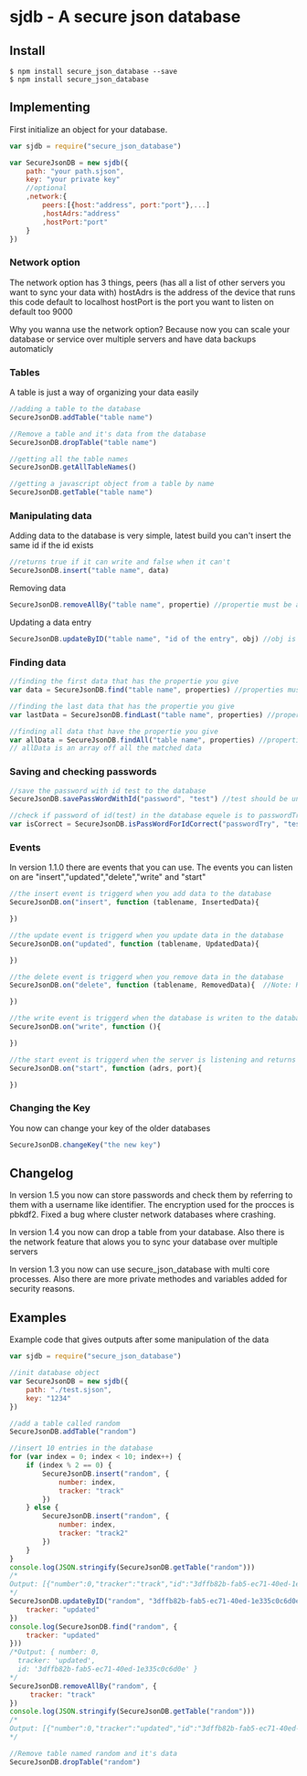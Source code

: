 # sjdb - A secure json database

## Install
```shell
$ npm install secure_json_database --save 
$ npm install secure_json_database
```

## Implementing
First initialize an object for your database.
```js
var sjdb = require("secure_json_database")

var SecureJsonDB = new sjdb({
    path: "your path.sjson",
    key: "your private key"
    //optional
    ,network:{
        peers:[{host:"address", port:"port"},...]
        ,hostAdrs:"address"
        ,hostPort:"port"
    }
})
```
### Network option
The network option has 3 things, peers (has all a list of other servers you want to sync your data with)
hostAdrs is the address of the device that runs this code default to localhost
hostPort is the port you want to listen on default too 9000

Why you wanna use the network option? Because now you can scale your database or service over multiple servers and have data backups automaticly

### Tables
A table is just a way of organizing your data easily

```js
//adding a table to the database
SecureJsonDB.addTable("table name")

//Remove a table and it's data from the database
SecureJsonDB.dropTable("table name")

//getting all the table names
SecureJsonDB.getAllTableNames()

//getting a javascript object from a table by name
SecureJsonDB.getTable("table name")
```

### Manipulating data
Adding data to the database is very simple, latest build you can't insert the same id if the id exists

```js
//returns true if it can write and false when it can't
SecureJsonDB.insert("table name", data)
```

Removing data

```js
SecureJsonDB.removeAllBy("table name", propertie) //propertie must be a object for example {id: "the id of a entry"}
```

Updating a data entry

```js
SecureJsonDB.updateByID("table name", "id of the entry", obj) //obj is an object with the uptedated data in it
```

### Finding data

```js
//finding the first data that has the propertie you give
var data = SecureJsonDB.find("table name", properties) //properties must be an object

//finding the last data that has the propertie you give
var lastData = SecureJsonDB.findLast("table name", properties) //properties must be an object

//finding all data that have the propertie you give
var allData = SecureJsonDB.findAll("table name", properties) //properties must be an object
// allData is an array off all the matched data
```

### Saving and checking passwords

```js
//save the password with id test to the database
SecureJsonDB.savePassWordWithId("password", "test") //test should be unique

//check if password of id(test) in the database equele is to passwordTry and return a boolean
var isCorrect = SecureJsonDB.isPassWordForIdCorrect("passwordTry", "test")
```

### Events

In version 1.1.0 there are events that you can use. The events you can listen on are "insert","updated","delete","write" and "start"

```js
//the insert event is triggerd when you add data to the database
SecureJsonDB.on("insert", function (tablename, InsertedData){

})

//the update event is triggerd when you update data in the database
SecureJsonDB.on("updated", function (tablename, UpdatedData){

})

//the delete event is triggerd when you remove data in the database
SecureJsonDB.on("delete", function (tablename, RemovedData){  //Note: RemovedData is an array of all entries that are removed 

})

//the write event is triggerd when the database is writen to the database file
SecureJsonDB.on("write", function (){

})

//the start event is triggerd when the server is listening and returns the address, port
SecureJsonDB.on("start", function (adrs, port){

})
```

### Changing the Key

You now can change your key of the older databases 

```js
SecureJsonDB.changeKey("the new key")
``` 

## Changelog

In version 1.5 you now can store passwords and check them by referring to them with a username 
like identifier. The encryption used for the procces is pbkdf2. Fixed a bug where cluster network
databases where crashing.

In version 1.4 you now can drop a table from your database. Also there is the network feature
that alows you to sync your database over multiple servers

In version 1.3 you now can use secure_json_database with multi core processes.
Also there are more private methodes and variables added for security reasons.

## Examples

Example code that gives outputs after some manipulation of the data
```js
var sjdb = require("secure_json_database")

//init database object
var SecureJsonDB = new sjdb({
    path: "./test.sjson",
    key: "1234"
})

//add a table called random
SecureJsonDB.addTable("random")

//insert 10 entries in the database 
for (var index = 0; index < 10; index++) {
    if (index % 2 == 0) {
        SecureJsonDB.insert("random", {
            number: index,
            tracker: "track"
        })
    } else {
        SecureJsonDB.insert("random", {
            number: index,
            tracker: "track2"
        })
    }
}
console.log(JSON.stringify(SecureJsonDB.getTable("random")))
/*
Output: [{"number":0,"tracker":"track","id":"3dffb82b-fab5-ec71-40ed-1e335c0c6d0e"},{"number":1,"tracker":"track2","id":"0c59b061-7fcc-5aaf-3404-b0f9e04bebb5"},{"number":2,"tracker":"track","id":"9b38aa89-0f86-b2a3-8e01-378555f0723b"},{"number":3,"tracker":"track2","id":"6f0ca13d-9fa6-7aa9-87e0-5bbe20bafaf5"},{"number":4,"tracker":"track","id":"8303240e-2b0e-af9e-f4d8-de9737794d3d"},{"number":5,"tracker":"track2","id":"44583255-e229-3a51-4c4b-7ca82c6d5e1c"},{"number":6,"tracker":"track","id":"0e72f972-0273-c075-0435-5f4e65b7e56f"},{"number":7,"tracker":"track2","id":"8e93747d-1606-a180-f40c-facd2ee3b3ee"},{"number":8,"tracker":"track","id":"55f5994f-cc55-cfe4-2768-e447eab634dc"},{"number":9,"tracker":"track2","id":"c80abb1a-3185-fb5c-f2ec-45d476cc85ad"}]
*/
SecureJsonDB.updateByID("random", "3dffb82b-fab5-ec71-40ed-1e335c0c6d0e", {
    tracker: "updated"
})
console.log(SecureJsonDB.find("random", {
    tracker: "updated"
}))
/*Output: { number: 0,
  tracker: 'updated',
  id: '3dffb82b-fab5-ec71-40ed-1e335c0c6d0e' }
*/
SecureJsonDB.removeAllBy("random", {
     tracker: "track"
})
console.log(JSON.stringify(SecureJsonDB.getTable("random")))
/*
Output: [{"number":0,"tracker":"updated","id":"3dffb82b-fab5-ec71-40ed-1e335c0c6d0e"},{"number":1,"tracker":"track2","id":"0c59b061-7fcc-5aaf-3404-b0f9e04bebb5"},{"number":3,"tracker":"track2","id":"6f0ca13d-9fa6-7aa9-87e0-5bbe20bafaf5"},{"number":5,"tracker":"track2","id":"44583255-e229-3a51-4c4b-7ca82c6d5e1c"},{"number":7,"tracker":"track2","id":"8e93747d-1606-a180-f40c-facd2ee3b3ee"},{"number":9,"tracker":"track2","id":"60ff12a2-4b89-f2d2-3738-d8d155716574"}]
*/

//Remove table named random and it's data 
SecureJsonDB.dropTable("random")
```
